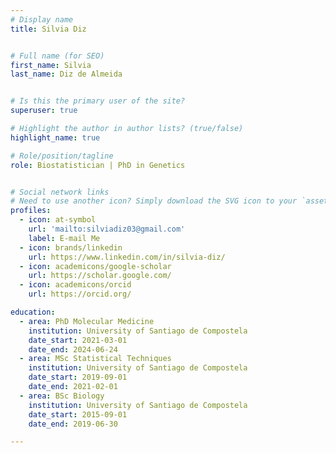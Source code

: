 ```yaml
---
# Display name
title: Silvia Diz


# Full name (for SEO)
first_name: Silvia
last_name: Diz de Almeida 


# Is this the primary user of the site?
superuser: true

# Highlight the author in author lists? (true/false)
highlight_name: true

# Role/position/tagline
role: Biostatistician | PhD in Genetics


# Social network links
# Need to use another icon? Simply download the SVG icon to your `assets/media/icons/` folder.
profiles:
  - icon: at-symbol
    url: 'mailto:silviadiz03@gmail.com'
    label: E-mail Me
  - icon: brands/linkedin
    url: https://www.linkedin.com/in/silvia-diz/
  - icon: academicons/google-scholar
    url: https://scholar.google.com/
  - icon: academicons/orcid
    url: https://orcid.org/

education:
  - area: PhD Molecular Medicine
    institution: University of Santiago de Compostela
    date_start: 2021-03-01
    date_end: 2024-06-24
  - area: MSc Statistical Techniques
    institution: University of Santiago de Compostela
    date_start: 2019-09-01
    date_end: 2021-02-01
  - area: BSc Biology
    institution: University of Santiago de Compostela
    date_start: 2015-09-01
    date_end: 2019-06-30

---
```



